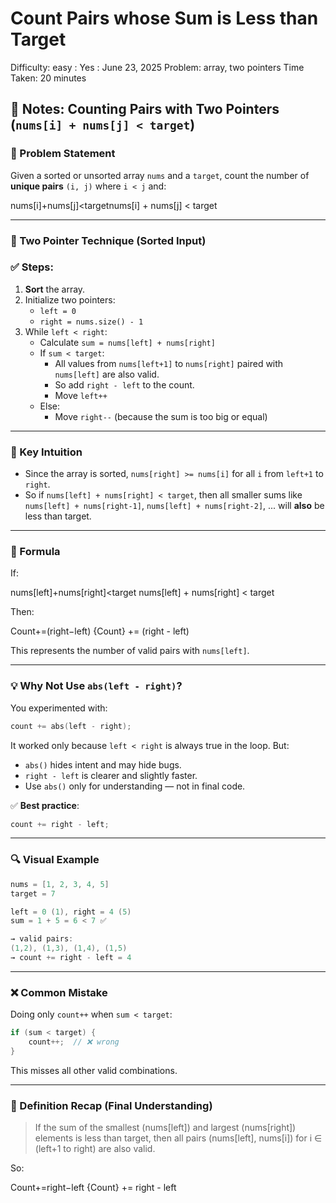 # Count Pairs whose Sum is Less than Target

Difficulty: easy
 : Yes
: June 23, 2025
Problem: array, two pointers
Time Taken: 20 minutes

## 📝 Notes: Counting Pairs with Two Pointers (`nums[i] + nums[j] < target`)

### 🔸 Problem Statement

Given a sorted or unsorted array `nums` and a `target`, count the number of **unique pairs** `(i, j)` where `i < j` and:

nums[i]+nums[j]<targetnums[i] + nums[j] < target

---

### 🔸 Two Pointer Technique (Sorted Input)

### ✅ Steps:

1. **Sort** the array.
2. Initialize two pointers:
    - `left = 0`
    - `right = nums.size() - 1`
3. While `left < right`:
    - Calculate `sum = nums[left] + nums[right]`
    - If `sum < target`:
        - All values from `nums[left+1]` to `nums[right]` paired with `nums[left]` are also valid.
        - So add `right - left` to the count.
        - Move `left++`
    - Else:
        - Move `right--` (because the sum is too big or equal)

---

### 📌 Key Intuition

- Since the array is sorted, `nums[right] >= nums[i]` for all `i` from `left+1` to `right`.
- So if `nums[left] + nums[right] < target`, then all smaller sums like `nums[left] + nums[right-1]`, `nums[left] + nums[right-2]`, ... will **also** be less than target.

---

### 📐 Formula

If:

nums[left]+nums[right]<target nums[left] + nums[right] < target

Then:

Count+=(right−left) {Count} += (right - left)

This represents the number of valid pairs with `nums[left]`.

---

### 💡 Why Not Use `abs(left - right)`?

You experimented with:

```cpp
count += abs(left - right);

```

It worked only because `left < right` is always true in the loop. But:

- `abs()` hides intent and may hide bugs.
- `right - left` is clearer and slightly faster.
- Use `abs()` only for understanding — not in final code.

✅ **Best practice**:

```cpp
count += right - left;

```

---

### 🔍 Visual Example

```cpp
nums = [1, 2, 3, 4, 5]
target = 7

left = 0 (1), right = 4 (5)
sum = 1 + 5 = 6 < 7 ✅

→ valid pairs:
(1,2), (1,3), (1,4), (1,5)
→ count += right - left = 4

```

---

### ❌ Common Mistake

Doing only `count++` when `sum < target`:

```cpp
if (sum < target) {
    count++;  // ❌ wrong
}

```

This misses all other valid combinations.

---

### 🧠 Definition Recap (Final Understanding)

> If the sum of the smallest (nums[left]) and largest (nums[right]) elements is less than target, then all pairs (nums[left], nums[i]) for i ∈ (left+1 to right) are also valid.
> 

So:

Count+=right−left {Count} += right - left